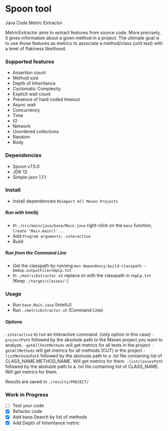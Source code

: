# Spoon tool

Java Code Metric Extractor 

MetricExtractor aims to extract features from source code. 
More precisely, it gives information about a given method in a project.
The ultimate goal is to use those features as metrics to associate a method/class
(unit test) with a level of flakiness likelihood.

### Supported features

- Assertion count
- Method size
- Depth of Inheritance
- Cyclomatic Complexity
- Explicit wait count
- Presence of hard coded timeout
- Async wait
- Concurrency
- Time
- IO
- Network
- Unordered collections
- Random
- Body

### Dependencies

- Spoon v7.5.0
- JDK 12
- Simple-json 1.1.1

### Install

- Install dependencies `Reimport All Maven Projects`

##### Run with Intellij

- In `./src/main/java/base/Main.java` right-click on the `main` function, `Create 'Main.main()'...` 
- Add `Program arguments`: `-interactive`
- Build

##### Run from the Command Line

- Get the classpath by running `mvn dependency:build-classpath -Dmdep.outputFile=tmpCp.txt`
- In `./metricExtractor.sh` replace `XX` with the classpath in `tmpCp.txt` (Keep `./target/classes/:`)

### Usage

- Run `base.Main.java` (IntelliJ)
- Run `./metricExtractor.sh` (Command Line)

##### Options

`-interactive` to run an interactive command. (only option in this case)
`-projectPath` followed by the absolute path to the Maven project you want to analyze.
`-getAllTestMethods` will get metrics for all tests in the project
`-getAllMethods` will get metrics for all methods (CUT) in the project
`-listMethodsPath` followed by the aboluste path to a .txt file containing list of CLASS_NAME.METHOD_NAME. Will get metrics for them.
`-listclassesPath` followed by the aboluste path to a .txt file containing list of CLASS_NAME. Will get metrics for them.

Results are saved in `./results/PROJECT/`

### Work in Progress

- [ ] Test your code
- [x] Refactor code
- [x] Add base.Search by list of methods
- [x] Add Depth of Inheritance metric
